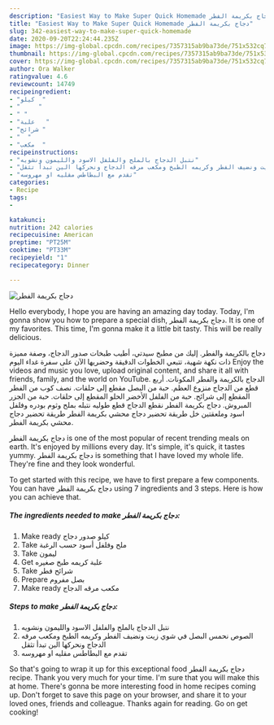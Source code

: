 ```yaml
---
description: "Easiest Way to Make Super Quick Homemade دجاج بكريمة الفطر"
title: "Easiest Way to Make Super Quick Homemade دجاج بكريمة الفطر"
slug: 342-easiest-way-to-make-super-quick-homemade
date: 2020-09-20T22:24:44.235Z
image: https://img-global.cpcdn.com/recipes/7357315ab9ba73de/751x532cq70/الصورة-الرئيسية-لوصفةدجاج-بكريمة-الفطر.jpg
thumbnail: https://img-global.cpcdn.com/recipes/7357315ab9ba73de/751x532cq70/الصورة-الرئيسية-لوصفةدجاج-بكريمة-الفطر.jpg
cover: https://img-global.cpcdn.com/recipes/7357315ab9ba73de/751x532cq70/الصورة-الرئيسية-لوصفةدجاج-بكريمة-الفطر.jpg
author: Ora Walker
ratingvalue: 4.6
reviewcount: 14749
recipeingredient:
- "كيلو  "
- "     "
- " "
- "علبة   "
- "شرائح "
- "  "
- "مكعب  "
recipeinstructions:
- "نتبل الدجاج بالملح والفلفل الاسود والليمون ونشويه"
- "الصوص نحمس البصل في شوي زيت ونضيف الفطر وكريمه الطبخ ومكعب مرقه الدجاج ونحركها الين تبدأ تثقل"
- "تقدم مع البطاطس مقليه او مهروسه"
categories:
- Recipe
tags:
- 

katakunci:  
nutrition: 242 calories
recipecuisine: American
preptime: "PT25M"
cooktime: "PT33M"
recipeyield: "1"
recipecategory: Dinner

---
```



![دجاج بكريمة الفطر](https://img-global.cpcdn.com/recipes/7357315ab9ba73de/751x532cq70/الصورة-الرئيسية-لوصفةدجاج-بكريمة-الفطر.jpg)

Hello everybody, I hope you are having an amazing day today. Today, I'm gonna show you how to prepare a special dish, دجاج بكريمة الفطر. It is one of my favorites. This time, I'm gonna make it a little bit tasty. This will be really delicious.

دجاج بالكريمة والفطر. إليك من مطبخ سيدتي، أطيب طبخات صدور الدجاج، وصفة مميزة ذات نكهة شهية، تتبعي الخطوات الدقيقة وحضريها الآن على سفرة غداء اليوم Enjoy the videos and music you love, upload original content, and share it all with friends, family, and the world on YouTube. الدجاج بالكريمة والفطر المكونات. أربع قطع من الدجاج منزوع العظم. حبة من البصل مقطع إلى حلقات. نصف كوب من الفطر المقطع إلى شرائح. حبة من الفلفل الأخضر الحلو المقطع إلى حلقات. حبة من الجزر المبروش. دجاج بكريمة الفطر نقطع الدجاج قطع طوليه نتبله بملح وثوم بودره وفلفل اسود وملعقتين خل طريقة تحضير دجاج محشي بكريمة الفطر طريقة تحضير دجاج محشي بكريمة الفطر.

دجاج بكريمة الفطر is one of the most popular of recent trending meals on earth. It's enjoyed by millions every day. It's simple, it's quick, it tastes yummy. دجاج بكريمة الفطر is something that I have loved my whole life. They're fine and they look wonderful.


To get started with this recipe, we have to first prepare a few components. You can have دجاج بكريمة الفطر using 7 ingredients and 3 steps. Here is how you can achieve that.

<!--inarticleads1-->

##### The ingredients needed to make دجاج بكريمة الفطر:

1. Make ready كيلو صدور دجاج
1. Take  ملح وفلفل أسود حسب الرغبة
1. Take  ليمون
1. Get علبة كريمه طبخ صغيره
1. Take شرائح فطر
1. Prepare  بصل مفروم
1. Make ready مكعب مرقه الدجاج




<!--inarticleads2-->

##### Steps to make دجاج بكريمة الفطر:

1. نتبل الدجاج بالملح والفلفل الاسود والليمون ونشويه
1. الصوص نحمس البصل في شوي زيت ونضيف الفطر وكريمه الطبخ ومكعب مرقه الدجاج ونحركها الين تبدأ تثقل
1. تقدم مع البطاطس مقليه او مهروسه




So that's going to wrap it up for this exceptional food دجاج بكريمة الفطر recipe. Thank you very much for your time. I'm sure that you will make this at home. There's gonna be more interesting food in home recipes coming up. Don't forget to save this page on your browser, and share it to your loved ones, friends and colleague. Thanks again for reading. Go on get cooking!
